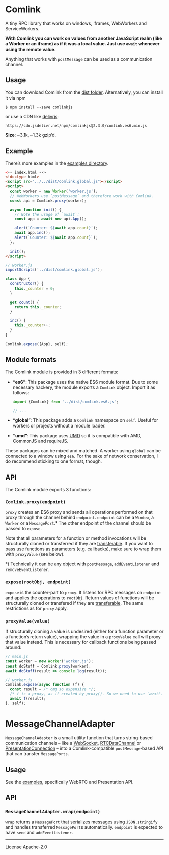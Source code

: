 # Comlink
A tiny RPC library that works on windows, iframes, WebWorkers and
ServiceWorkers.

**With Comlink you can work on values from another JavaScript realm
(like a Worker or an iframe) as if it was a local value. Just use `await`
whenever using the remote value.**

Anything that works with `postMessage` can be used as a communication channel.

## Usage

You can download Comlink from the [dist folder][dist]. Alternatively, you can
install it via npm

```
$ npm install --save comlinkjs
```

or use a CDN like [delivrjs]:

```
https://cdn.jsdelivr.net/npm/comlinkjs@2.3.0/comlink.es6.min.js
```

**Size**: ~3.1k, ~1.3k gzip’d.

## Example

There’s more examples in the [examples directory][examples].

```html
<-- index.html -->
<!doctype html>
<script src="../../dist/comlink.global.js"></script>
<script>
  const worker = new Worker('worker.js');
  // WebWorkers use `postMessage` and therefore work with Comlink.
  const api = Comlink.proxy(worker);

  async function init() {
    // Note the usage of `await`:
    const app = await new api.App();

    alert(`Counter: ${await app.count}`);
    await app.inc();
    alert(`Counter: ${await app.count}`);
  };

  init();
</script>
```

```js
// worker.js
importScripts('../dist/comlink.global.js');

class App {
  constructor() {
    this._counter = 0;
  }

  get count() {
    return this._counter;
  }

  inc() {
    this._counter++;
  }
}

Comlink.expose({App}, self);
```

## Module formats

The Comlink module is provided in 3 different formats:

* **“es6”**: This package uses the native ES6 module format. Due to some
  necessary hackery, the module exports a `Comlink` object. Import it as
  follows:

  ```js
  import {Comlink} from '../dist/comlink.es6.js';

  // ...
  ```

* **“global”**: This package adds a `Comlink` namespace on `self`. Useful for
  workers or projects without a module loader.
* **“umd”**: This package uses [UMD] so it is compatible with AMD, CommonJS
  and requireJS.

These packages can be mixed and matched. A worker using `global` can be
connected to a window using `es6`. For the sake of network conservation, I do
recommend sticking to one format, though.

## API

The Comlink module exports 3 functions:

### `Comlink.proxy(endpoint)`

`proxy` creates an ES6 proxy and sends all operations performed on that proxy
through the channel behind `endpoint`. `endpoint` can be a `Window`, a `Worker`
or a `MessagePort`.* The other endpoint of the channel should be passed to
`expose`.

Note that all parameters for a function or method invocations will be
structurally cloned or transferred if they are [transferable]. If you want to
pass use functions as parameters (e.g. callbacks), make sure to wrap them with
`proxyValue` (see below).

*) Technically it can be any object with `postMessage`, `addEventListener` and
`removeEventListener`.

### `expose(rootObj, endpoint)`

`expose` is the counter-part to `proxy`. It listens for RPC messages on
`endpoint` and applies the operations to `rootObj`. Return values of functions
will be structurally cloned or transfered if they are [transferable]. The same
restrictions as for `proxy` apply.

### `proxyValue(value)`

If structurally cloning a value is undesired (either for a function parameter or
a function’s return value), wrapping the value in a `proxyValue` call will proxy
that value instead. This is necessary for callback functions being passed
around:

```js
// main.js
const worker = new Worker('worker.js');
const doStuff = Comlink.proxy(worker);
await doStuff(result => console.log(result));
```

```js
// worker.js
Comlink.expose(async function (f) {
  const result = /* omg so expensive */;
  /* f is a proxy, as if created by proxy(). So we need to use `await. */
  await f(result);
}, self);
```

# MessageChannelAdapter

`MessageChannelAdapter` is a small utility function that turns string-based
communication channels – like a [WebSocket], [RTCDataChannel] or
[PresentationConnection] – into a Comlink-compatible `postMessage`-based API
that can transfer `MessagePorts`.

## Usage

See the [examples], specifically WebRTC and Presentation API.

## API

### `MessageChannelAdapter.wrap(endpoint)`

`wrap` returns a `MessagePort` that serializes messages using `JSON.stringify`
and handles transferred `MessagePort`s automatically. `endpoint` is expected to
have `send` and `addEventListener`.

[UMD]: https://github.com/umdjs/umd
[transferable]: https://developer.mozilla.org/en-US/docs/Web/API/Transferable
[MessagePort]: https://developer.mozilla.org/en-US/docs/Web/API/MessagePort
[examples]: https://github.com/GoogleChromeLabs/comlink/tree/master/docs/examples
[dist]: https://github.com/GoogleChromeLabs/comlink/tree/master/dist
[delivrjs]: https://cdn.jsdelivr.net/
[WebSocket]: https://developer.mozilla.org/en-US/docs/Web/API/WebSocket
[RTCDataChannel]: https://developer.mozilla.org/en-US/docs/Web/API/RTCDataChannel
[PresentationConnection]: https://developer.mozilla.org/en-US/docs/Web/API/PresentationConnection

---
License Apache-2.0
